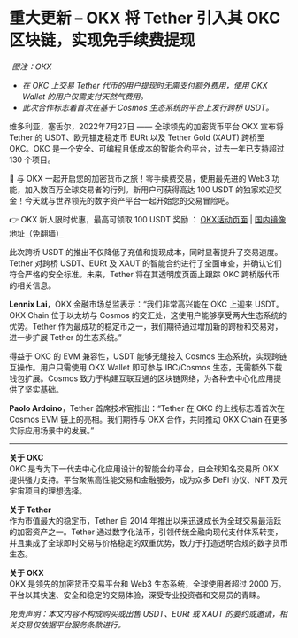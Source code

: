 # 重大更新 – OKX 将 Tether 引入其 OKC 区块链，实现免手续费提现

![OKX](data:image/gif;base64,R0lGODlhAQABAIAAAAAAAP///ywAAAAAAQABAAACAUwAOw==)
*图注：OKX*

- *在 OKC 上交易 Tether 代币的用户提现时无需支付额外费用，使用 OKX Wallet 的用户仅需支付天然气费用。*
- *此次合作标志着首次在基于 Cosmos 生态系统的平台上发行跨桥 USDT。*

维多利亚，塞舌尔，2022年7月27日 —— 全球领先的加密货币平台 OKX 宣布将 Tether 的 USDT、欧元锚定稳定币 EURt 以及 Tether Gold (XAUT) 跨桥至 OKC。OKC 是一个安全、可编程且低成本的智能合约平台，过去一年已支持超过 130 个项目。

🚀 与 OKX 一起开启您的加密货币之旅！零手续费交易，使用最先进的 Web3 功能，加入数百万全球交易者的行列。新用户可获得高达 100 USDT 的独家欢迎奖金！今天就与世界领先的数字资产平台一起开始您的交易冒险吧。

👉 OKX 新人限时优惠，最高可领取 100 USDT 奖励 ： [OKX活动页面](https://bit.ly/OKXe) | [国内镜像地址（免翻墙）](https://bit.ly/okX)

此次跨桥 USDT 的推出不仅降低了充值和提现成本，同时显著提升了交易速度。Tether 对跨桥 USDT、EURt 及 XAUT 的智能合约进行了全面审查，并确认它们符合严格的安全标准。未来，Tether 将在其透明度页面上跟踪 OKC 跨桥版代币的相关信息。

**Lennix Lai**，OKX 金融市场总监表示：“我们非常高兴能在 OKC 上迎来 USDT。OKX Chain 位于以太坊与 Cosmos 的交汇处，这使用户能够享受两大生态系统的优势。Tether 作为最成功的稳定币之一，我们期待通过增加新的跨桥和交易对，进一步扩展 Tether 的生态系统。”

得益于 OKC 的 EVM 兼容性，USDT 能够无缝接入 Cosmos 生态系统，实现跨链互操作。用户只需使用 OKX Wallet 即可参与 IBC/Cosmos 生态，无需额外下载钱包扩展。Cosmos 致力于构建互联互通的区块链网络，为各种去中心化应用提供了坚实基础。

**Paolo Ardoino**，Tether 首席技术官指出：“Tether 在 OKC 的上线标志着首次在 Cosmos EVM 链上的亮相。我们期待与 OKX 合作，共同推动 OKX Chain 在更多实际应用场景中的发展。”

---

**关于 OKC**  
OKC 是专为下一代去中心化应用设计的智能合约平台，由全球知名交易所 OKX 提供强力支持。平台聚焦高性能交易和金融服务，成为众多 DeFi 协议、NFT 及元宇宙项目的理想选择。

**关于 Tether**  
作为市值最大的稳定币，Tether 自 2014 年推出以来迅速成长为全球交易最活跃的加密资产之一。Tether 通过数字化法币，引领传统金融向现代支付体系转变，并且集成了全球即时交易与价格稳定的双重优势，致力于打造透明合规的数字货币生态。

**关于 OKX**  
OKX 是领先的加密货币交易平台和 Web3 生态系统，全球使用者超过 2000 万。平台以其快速、安全和稳定的交易体验，深受专业投资者和交易员的青睐。

*免责声明：本文内容不构成购买或出售 USDT、EURt 或 XAUT 的要约或邀请，相关交易仅依据平台服务条款进行。*
